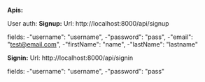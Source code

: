 **Apis:**

User auth:
**Signup:**
Url: http://localhost:8000/api/signup

fields:
-"username": "username",
-"password": "pass",
-"email": "test@email.com",
-"firstName": "name",
-"lastName": "lastname"

**Signin:**
Url: http://localhost:8000/api/signin

fields:
-"username": "username",
-"password": "pass"
